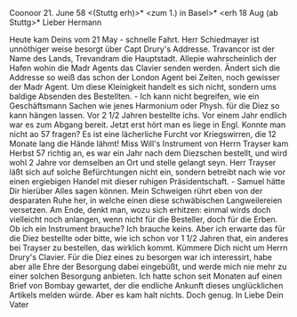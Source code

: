  Coonoor 21. June 58
 <(Stuttg erh)>* <zum 1.) in Basel>* <erh 18 Aug (ab Stuttg>* 
Lieber Hermann

Heute kam Deins vom 21 May - schnelle Fahrt. Herr Schiedmayer ist unnöthiger weise besorgt über Capt Drury's Addresse. Travancor ist der Name des Lands, Trevandram die Hauptstadt. Allepie wahrscheinlich der Hafen wohin die Madr Agents das Clavier senden werden. Ändert sich die Addresse so weiß das schon der London Agent bei Zeiten, noch gewisser der Madr Agent. Um diese Kleinigkeit handelt es sich nicht, sondern ums baldige Absenden des Bestellten. - Ich kann nicht begreifen, wie ein Geschäftsmann Sachen wie jenes Harmonium oder Physh. für die Diez so kann hängen lassen. Vor 2 1/2 Jahren bestellte ichs. Vor einem Jahr endlich war es zum Abgang bereit. Jetzt erst hört man es liege in Engl. Konnte man nicht ao 57 fragen? Es ist eine lächerliche Furcht vor Kriegswirren, die 12 Monate lang die Hände lähmt! Miss Will's Instrument von Herrn Trayser kam Herbst 57 richtig an, es war ein Jahr nach dem Diezschen bestellt, und wird wohl 2 Jahre vor demselben an Ort und stelle gelangt seyn. Herr Trayser läßt sich auf solche Befürchtungen nicht ein, sondern betreibt nach wie vor einen ergiebigen Handel mit dieser ruhigen Präsidentschaft. - Samuel hätte Dir hierüber Alles sagen können. Mein Schweigen rührt eben von der desparaten Ruhe her, in welche einen diese schwäbischen Langweilereien versetzen. Am Ende, denkt man, wozu sich erhitzen: einmal wirds doch vielleicht noch anlangen, wenn nicht für die Besteller, doch für die Erben. Ob ich ein Instrument brauche? Ich brauche keins. Aber ich erwarte das für die Diez bestellte oder bitte, wie ich schon vor 1 1/2 Jahren that, ein anderes bei Trayser zu bestellen, das wirklich kommt. Kümmere Dich nicht um Herrn Drury's Clavier. Für die Diez eines zu besorgen war ich interessirt, habe aber alle Ehre der Besorgung dabei eingebüßt, und werde mich nie mehr zu einer solchen Besorgung anbieten. Ich hatte schon seit Monaten auf einen Brief von Bombay gewartet, der die endliche Ankunft dieses unglücklichen Artikels melden würde. Aber es kam halt nichts. Doch genug. In Liebe
 Dein Vater

